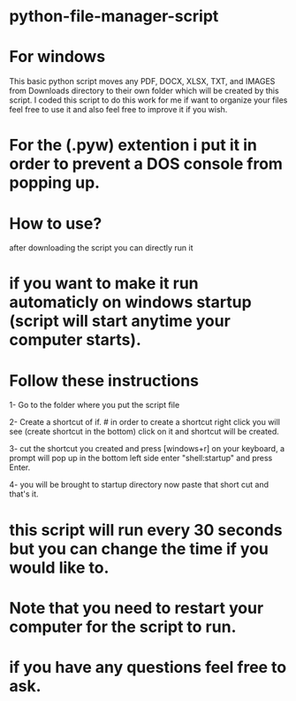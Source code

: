 # python-file-manager-script
# For windows

This basic python script moves any PDF, DOCX, XLSX, TXT, and IMAGES from Downloads directory to their own folder which will be created by this script. I coded this script to do this work for me if want to organize your files feel free to use it and also feel free to improve it if you wish.

# For the (.pyw) extention i put it  in order to prevent a DOS console from popping up.
# How to use?

after downloading the script you can directly run it

# if you want to make it run automaticly on windows startup (script will start anytime your computer starts).
# Follow these instructions

1- Go to the folder where you put the script file


2- Create a shortcut of if. # in order to create a shortcut right click you will see (create shortcut in the bottom) click on it and shortcut will be created.


3- cut the shortcut you created and press [windows+r] on your keyboard, a prompt will pop up in the bottom left side enter "shell:startup" and press Enter.


4- you will be brought to startup directory now paste that short cut and that's it.

# this script will run every 30 seconds but you can change the time if you would like to.


# Note that you need to restart your computer for the script to run.


# if you have any questions feel free to ask.
